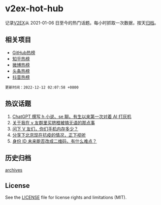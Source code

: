# v2ex-hot-hub

 记录[V2EX](https://www.v2ex.com/)从 2021-01-06 日至今的热门话题。每小时抓取一次数据，按天[归档](archives)。
 
 ## 相关项目

- [GitHub热榜](https://github.com/snaildev/github-hot-hub)
- [知乎热榜](https://github.com/snaildev/zhihu-hot-hub)
- [微博热榜](https://github.com/snaildev/weibo-hot-hub)
- [头条热榜](https://github.com/snaildev/toutiao-hot-hub)
- [抖音热榜](https://github.com/snaildev/douyin-hot-hub)


 `更新时间：2022-12-12 02:07:58 +0800`

## 热议话题

1. [ChatGPT 撰写 h 小说、se 聊。有生以来第一次对着 AI 打灰机](https://www.v2ex.com/t/901653)
1. [关于我在 v 友群里买脐橙被搞无语的那点事](https://www.v2ex.com/t/901685)
1. [问下 V 友们，你们手机内存多少？](https://www.v2ex.com/t/901660)
1. [分享下北京现在抗疫的情况，正下视听](https://www.v2ex.com/t/901716)
1. [身份 ID 未来能否改成二维码，有什么难点？](https://www.v2ex.com/t/901663)

## 历史归档

[archives](archives)

## License

See the [LICENSE](LICENSE) file for license rights and limitations (MIT).
